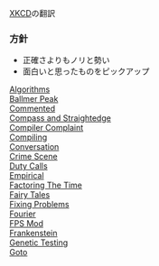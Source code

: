 
[XKCD](http://xkcd.com)の翻訳

### 方針
* 正確さよりもノリと勢い
* 面白いと思ったものをピックアップ

[Algorithms](#/xkcd.algorithms)  
[Ballmer Peak](#/xkcd.ballmer_peak)  
[Commented](#/xkcd.commented)  
[Compass and Straightedge](#/xkcd.compass_and_straightedge)  
[Compiler Complaint](#/xkcd.compiler_complaint)  
[Compiling](#/xkcd.compiling)  
[Conversation](#/xkcd.conversation)  
[Crime Scene](#/xkcd.crime_scene)  
[Duty Calls](#/xkcd.duty_calls)  
[Empirical](#/xkcd.empirical)  
[Factoring The Time](#/xkcd.factoring_the_time)  
[Fairy Tales](#/xkcd.fairy_tales)  
[Fixing Problems](#/xkcd.fixing_problems)  
[Fourier](#/xkcd.fourier)  
[FPS Mod](#/xkcd.fps_mod)  
[Frankenstein](#/xkcd.frankenstein)  
[Genetic Testing](#/xkcd.genetic_testing)  
[Goto](#/xkcd.goto)  
